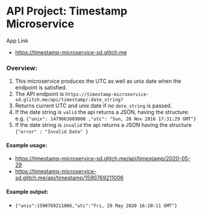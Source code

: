 # API Project: Timestamp Microservice

App Link
- https://timestamp-microservice-sd.glitch.me

### Overview:

1. This microservice produces the UTC as well as unix date when the endpoint is satisfied.
2. The API endpoint is `https://timestamp-microservice-sd.glitch.me/api/timestamp/:date_string?`
3. Returns current UTC and unix date if no `date_string` is passed.
4. If the date string is `valid` the api returns a JSON, having the structure:
   e.g. `{"unix": 1479663089000 ,"utc": "Sun, 20 Nov 2016 17:31:29 GMT"}`
5. If the date string is `invalid` the api returns a JSON having the structure
   `{"error" : "Invalid Date" }`

#### Example usage:

- https://timestamp-microservice-sd.glitch.me/api/timestamp/2020-05-29
- https://timestamp-microservice-sd.glitch.me/api/timestamp/1590769211006

#### Example output:

- `{"unix":1590769211006,"utc":"Fri, 29 May 2020 16:20:11 GMT"}`
